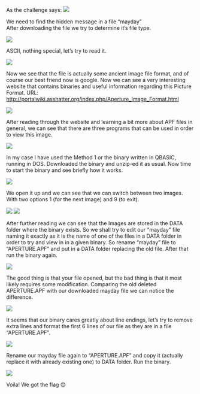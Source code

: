As the challenge says:
<img src="https://github.com/swarogisreal/CTF-Writeups/blob/main/2022-vsCTF/Images/portal-savior-1.png"/>

We need to find the hidden message in a file “mayday” <br>
After downloading the file we try to determine it’s file type.

<img src="https://github.com/swarogisreal/CTF-Writeups/blob/main/2022-vsCTF/Images/portal-savior-2.png"/>

ASCII, nothing special, let’s try to read it.

<img src="https://github.com/swarogisreal/CTF-Writeups/blob/main/2022-vsCTF/Images/portal-savior-3.png"/>

Now we see that the file is actually some ancient image file format, and of course our best friend now is google. Now we can see a very interesting website that contains binaries and useful information regarding this Picture Format. URL: http://portalwiki.asshatter.org/index.php/Aperture_Image_Format.html 

<img src="https://github.com/swarogisreal/CTF-Writeups/blob/main/2022-vsCTF/Images/portal-savior-4.png"/>

After reading through the website and learning a bit more about APF files in general, we can see that there are three programs that can be used in order to view this image.

<img src="https://github.com/swarogisreal/CTF-Writeups/blob/main/2022-vsCTF/Images/portal-savior-5.png"/>

In my case I have used the Method 1 or the binary written in QBASIC, running in DOS. Downloaded the binary and unzip-ed it as usual. Now time to start the binary and see briefly how it works.

<img src="https://github.com/swarogisreal/CTF-Writeups/blob/main/2022-vsCTF/Images/portal-savior-6.png"/>

We open it up and we can see that we can switch between two images. With two options 1 (for the next image) and 9 (to exit).

<img src="https://github.com/swarogisreal/CTF-Writeups/blob/main/2022-vsCTF/Images/portal-savior-7.png"/>
<img src="https://github.com/swarogisreal/CTF-Writeups/blob/main/2022-vsCTF/Images/portal-savior-8.png"/>

After further reading we can see that the Images are stored in the DATA folder where the binary exists. So we shall try to edit our “mayday” file naming it exactly as it is the name of one of the files in a DATA folder in order to try and view in in a given binary. So rename “mayday” file to “APERTURE.APF” and put in a DATA folder replacing the old file. After that run the binary again.

<img src="https://github.com/swarogisreal/CTF-Writeups/blob/main/2022-vsCTF/Images/portal-savior-9.png"/>

The good thing is that your file opened, but the bad thing is that it most likely requires some modification. Comparing the old deleted APERTURE.APF with our downloaded mayday file we can notice the difference.

<img src="https://github.com/swarogisreal/CTF-Writeups/blob/main/2022-vsCTF/Images/portal-savior-10.png"/>

It seems that our binary cares greatly about line endings, let’s try to remove extra lines and format the first 6 lines of our file as they are in a file “APERTURE.APF”.

<img src="https://github.com/swarogisreal/CTF-Writeups/blob/main/2022-vsCTF/Images/portal-savior-11.png"/>

Rename our mayday file again to “APERTURE.APF” and copy it (actually replace it with already existing one) to DATA folder. Run the binary.

<img src="https://github.com/swarogisreal/CTF-Writeups/blob/main/2022-vsCTF/Images/portal-savior-12.png"/>

Voila! We got the flag 😊
